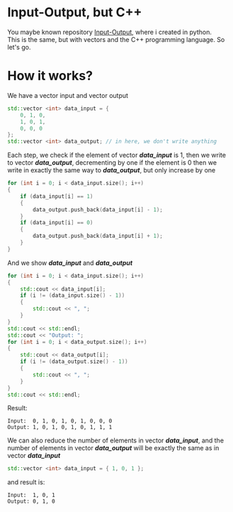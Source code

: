 # Input-Output, but C++
You maybe known repository [Input-Output](https://github.com/We4not/Input-Output), where i created in python.<br>
This is the same, but with vectors and the C++ programming language. So let's go.<br> 
# How it works?
We have a vector input and vector output
``` c++
std::vector <int> data_input = {
	0, 1, 0,
	1, 0, 1,
	0, 0, 0
};
std::vector <int> data_output; // in here, we don't write anything
```
Each step, we check if the element of vector ***data_input*** is 1, then we write to vector ***data_output***, decrementing by one if the element is 0 then we write in exactly the same way to ***data_output***, but only increase by one
``` c++
for (int i = 0; i < data_input.size(); i++)
{
	if (data_input[i] == 1)
	{
		data_output.push_back(data_input[i] - 1);
	}
	if (data_input[i] == 0)
	{
		data_output.push_back(data_input[i] + 1);
	}
}
```
And we show ***data_input*** and ***data_output***
``` c++
for (int i = 0; i < data_input.size(); i++)
{
	std::cout << data_input[i];
	if (i != (data_input.size() - 1))
	{
		std::cout << ", ";
	}
}
std::cout << std::endl;
std::cout << "Output: ";
for (int i = 0; i < data_output.size(); i++)
{
	std::cout << data_output[i];
	if (i != (data_output.size() - 1))
	{
		std::cout << ", ";
	}
}
std::cout << std::endl;
```
Result:
```
Input:  0, 1, 0, 1, 0, 1, 0, 0, 0
Output: 1, 0, 1, 0, 1, 0, 1, 1, 1
```
We can also reduce the number of elements in vector ***data_input***, and the number of elements in vector ***data_output*** will be exactly the same as in vector ***data_input***
``` c++
std::vector <int> data_input = { 1, 0, 1 };
```
and result is:
```
Input:  1, 0, 1
Output: 0, 1, 0
```